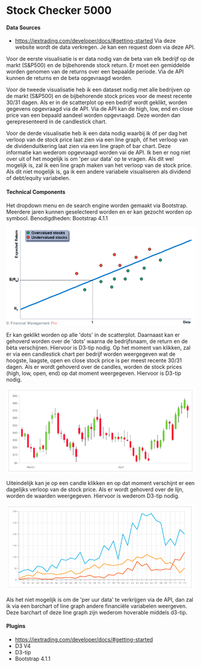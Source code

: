 # Stock Checker 5000
#### Data Sources
- https://iextrading.com/developer/docs/#getting-started
Via deze website wordt de data verkregen. Je kan een request doen via deze API.

Voor de eerste visualisatie is er data nodig van de beta van elk bedrijf op de markt (S&P500) en de bijbehorende stock return. Er moet een gemiddelde worden genomen van de returns over een bepaalde periode. Via de API kunnen de returns en de beta opgevraagd worden.

Voor de tweede visualisatie heb ik een dataset nodig met alle bedrijven op de markt (S&P500) en de bijbehorende stock prices voor de meest recente 30/31 dagen. Als er in de scatterplot op een bedrijf wordt geklikt, worden gegevens opgevraagd via de API. Via de API kan de high, low, end en close price van een bepaald aandeel worden opgevraagd. Deze worden dan gerepresenteerd in de candlestick chart.

Voor de derde visualisatie heb ik een data nodig waarbij ik óf per dag het verloop van de stock price laat zien via een line graph, óf het verloop van de dividenduitkering laat zien via een line graph of bar chart. Deze informatie kan wederom opgevraagd worden vai de API. Ik ben er nog niet over uit of het mogelijk is om 'per uur data' op te vragen. Als dit wel mogelijk is, zal ik een line graph maken van het verloop van de stock price. Als dit niet mogelijk is, ga ik een andere variabele visualiseren als dividend of debt/equity variabelen.

#### Technical Components
Het dropdown menu en de search engine worden gemaakt via Bootstrap. Meerdere jaren kunnen geselecteerd worden en er kan gezocht worden op symbool. Benodigdheden: Bootstrap 4.1.1

![](doc/SML.png)

Er kan geklikt worden op alle 'dots' in de scatterplot. Daarnaast kan er gehoverd worden over de 'dots' waarna de bedrijfsnaam, de return en de bèta verschijnen. Hiervoor is D3-tip nodig. Op het moment van klikken, zal er via een candlestick chart per bedrijf worden weergegeven wat de hoogste, laagste, open en close stock price is per meest recente 30/31 dagen.  Als er wordt gehoverd over de candles, worden de stock prices (high, low, open, end) op dat moment weergegeven. Hiervoor is D3-tip nodig.


![](doc/CANDLE.png)

Uiteindelijk kan je op een candle klikken en op dat moment verschijnt er een dagelijks verloop van de stock price. Als er wordt gehoverd over de lijn, worden de waarden weergegeven. Hiervoor is wederom D3-tip nodig.

![](doc/LINE.png)

Als het niet mogelijk is om de 'per uur data' te verkrijgen via de API, dan zal ik via een barchart of line graph andere financiële variabelen weergeven. Deze barchart of deze line graph zijn wederom hoverable middels d3-tip.

#### Plugins
- https://iextrading.com/developer/docs/#getting-started
- D3 V4
- D3-tip
- Bootstrap 4.1.1
